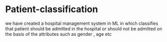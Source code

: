 # Patient-classification
we have created a hospital management system in ML in which classifies that patient should be admitted in the hospital or should not be admitted on the basis of the attributes such as gender , age etc
